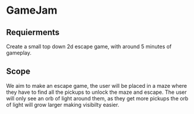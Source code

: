 # GameJam

## Requierments 
Create a small top down 2d escape game, with around 5 minutes of gameplay.

## Scope 
We aim to make an escape game, the user will be placed in a maze where they have to find all the pickups to unlock the maze and escape.
The user will only see an orb of light around them, as they get more pickups the orb of light will grow larger making visibilty easier.
